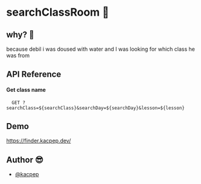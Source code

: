 
# searchClassRoom 🏫
 



## why? 🤬
because debil i was doused
with water and I was looking for
which class he was from
## API Reference

#### Get class name

```http
  GET ?searchClass=${searchClass}&searchDay=${searchDay}&lesson=${lesson}
```



## Demo

https://finder.kacpep.dev/


## Author 😎

- [@kacpep](https://www.github.com/kacpep)


